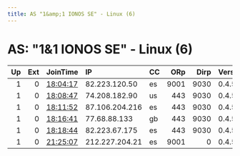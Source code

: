```yaml
---
title: AS "1&amp;1 IONOS SE" - Linux (6)
---
```


# AS: "1&amp;1 IONOS SE" - Linux (6)

|   Up |   Ext | JoinTime                                                                                            | IP             | CC   |   ORp |   Dirp | Version   | Contact   | Nickname          |   eFamMembers |
|-----:|------:|:----------------------------------------------------------------------------------------------------|:---------------|:-----|------:|-------:|:----------|:----------|:------------------|--------------:|
|    1 |     0 | [18:04:17](https://metrics.torproject.org/rs.html#details/10F75300112893B6137909584072DECDC309CBFD) | 82.223.120.50  | es   |  9001 |   9030 | 0.4.5.9   | None      | DiskDestroyer9000 |             1 |
|    1 |     0 | [18:08:47](https://metrics.torproject.org/rs.html#details/3736948A88A665DDEF4FBBB6F2E37BC073625F8E) | 74.208.182.90  | us   |   443 |   9030 | 0.4.5.9   | None      | TimeDilation92    |             1 |
|    1 |     0 | [18:11:52](https://metrics.torproject.org/rs.html#details/2F844B6701E6C614240214489A99DF607F43C5B0) | 87.106.204.216 | es   |   443 |   9030 | 0.4.5.9   | None      | 3totalrecovery3   |             1 |
|    1 |     0 | [18:16:41](https://metrics.torproject.org/rs.html#details/7C7E57CDA9E7DA24ADC6C4F9228E366369DBF93A) | 77.68.88.133   | gb   |   443 |   9030 | 0.4.5.9   | None      | PoodleDowntown    |             1 |
|    1 |     0 | [18:18:44](https://metrics.torproject.org/rs.html#details/7FFFFC80CFBFC11945139093656EA707FF9FFC0E) | 82.223.67.175  | es   |   443 |   9030 | 0.4.5.9   | None      | gatekeepersnake9  |             1 |
|    1 |     0 | [21:25:07](https://metrics.torproject.org/rs.html#details/7C5FE7DED88FDF1CF5CC8C5DDF55621E12394628) | 212.227.204.21 | es   |  9001 |      0 | 0.4.5.9   | None      | AnonymousZy       |             1 |
